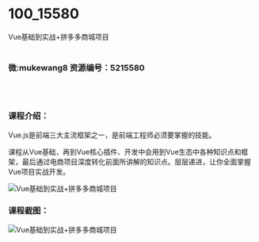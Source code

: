 # 100_15580
Vue基础到实战+拼多多商城项目
<br/></br>
<h3>微:mukewang8 资源编号：5215580</h3>
<br/></br>
<h3>课程介绍：</h3>
<p><a title="查看与 Vue 相关的文章" target="_blank">Vue</a>.js是前端三大主流框架之一，是前端工程师必须要掌握的技能。</p>
<p>课程从<a title="查看与 Vue 相关的文章" target="_blank">Vue</a>基础，再到Vue核心插件、开发中会用到Vue生态中各种知识点和框架，最后通过电商项目深度转化前面所讲解的知识点。层层递进，让你全面掌握Vue项目实战开发。</p>
<p><img src="https://www.ko996.com/wp-content/uploads/img/2020/10/2-20-300x185.png" alt="Vue基础到实战+拼多多商城项目"></p>
<div class="info-desc">
<h3>课程截图：</h3>
<p><img src="https://www.ko996.com/wp-content/uploads/img/2020/10/1-23.png" alt="Vue基础到实战+拼多多商城项目"></p>


			
</div>
